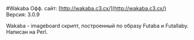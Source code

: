 #Wakaba 
Офф. сайт: [http://wakaba.c3.cx/](http://wakaba.c3.cx/)<br />
Версия: 3.0.9

Wakaba - imageboard скрипт, построенный по образу Futaba и Futallaby. Написан на Perl.